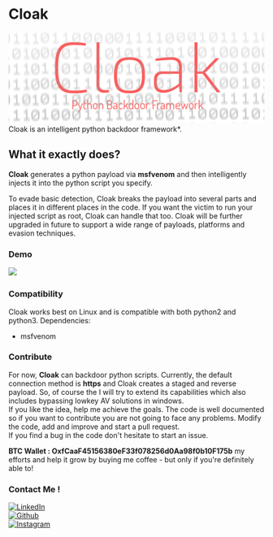 # Cloak
<img src='https://github.com/BadBoy0170/Cloak/blob/main/cloak.png'/>
Cloak is an intelligent python backdoor framework*.

## What it exactly does?
<b>Cloak</b> generates a python payload via <b>msfvenom</b> and then intelligently injects it into the python script you specify.

To evade basic detection, Cloak breaks the payload into several parts and places it in different places in the code. If you want the victim to run your injected script as root, Cloak can handle that too.
Cloak will be further upgraded in future to support a wide range of payloads, platforms and evasion techniques.

### Demo
<img src='https://i.imgur.com/KJ9hTHo.png](https://github.com/BadBoy0170/Cloak/blob/main/cloak.1.png'/>

### Compatibility
Cloak works best on Linux and is compatible with both python2 and python3.
Dependencies:
- msfvenom

### Contribute
For now, <b>Cloak</b> can backdoor python scripts. Currently, the default connection method is <b>https</b> and Cloak creates a staged and reverse payload. So, of course the I will try to extend its capabilities which also includes bypassing lowkey AV solutions in windows.<br>
If you like the idea, help me achieve the goals. The code is well documented so if you want to contribute you are not going to face any problems.
Modify the code, add and improve and start a pull request.<br>
If you find a bug in the code don't hesitate to start an issue.<br>

**BTC Wallet : OxfCaaF45156380eF33f078256d0Aa98f0b10F175b** my efforts and help it grow by buying me coffee - but only if you're definitely able to!


### Contact Me !

[<img target="_blank" src="https://img.icons8.com/bubbles/100/000000/linkedin.png" title="LinkedIn">](www.linkedin.com/in/kunal-ranjan-166b30249)      
[<img target="_blank" src="https://img.icons8.com/bubbles/100/000000/github.png" title="Github">](https://github.com/BadBoy0170)     
[<img target="_blank" src="https://img.icons8.com/bubbles/100/000000/instagram-new.png" title="Instagram">](https://instagram.com/badboy__17_/) 
